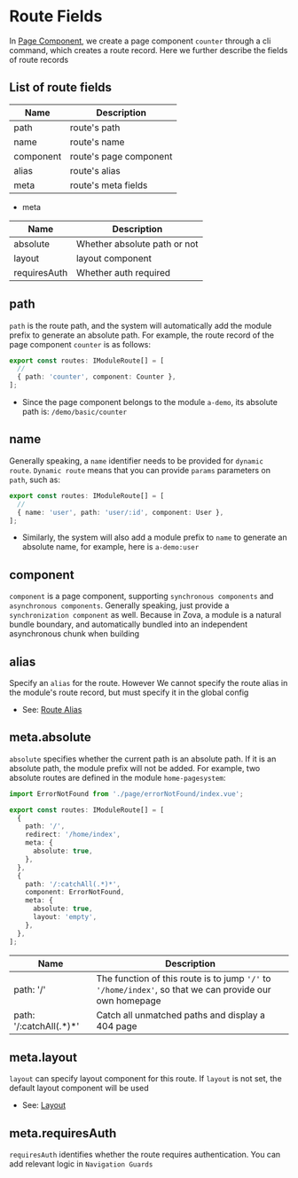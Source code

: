 # Route Fields

In [Page Component](../../essentials/component/page.md), we create a page component `counter` through a cli command, which creates a route record. Here we further describe the fields of route records

## List of route fields

| Name      | Description            |
| --------- | ---------------------- |
| path      | route's path           |
| name      | route's name           |
| component | route's page component |
| alias     | route's alias          |
| meta      | route's meta fields    |

- meta

| Name         | Description                  |
| ------------ | ---------------------------- |
| absolute     | Whether absolute path or not |
| layout       | layout component             |
| requiresAuth | Whether auth required        |

## path

`path` is the route path, and the system will automatically add the module prefix to generate an absolute path. For example, the route record of the page component `counter` is as follows:

```typescript
export const routes: IModuleRoute[] = [
  //
  { path: 'counter', component: Counter },
];
```

- Since the page component belongs to the module `a-demo`, its absolute path is: `/demo/basic/counter`

## name

Generally speaking, a `name` identifier needs to be provided for `dynamic route`. `Dynamic route` means that you can provide `params` parameters on `path`, such as:

```typescript
export const routes: IModuleRoute[] = [
  //
  { name: 'user', path: 'user/:id', component: User },
];
```

- Similarly, the system will also add a module prefix to `name` to generate an absolute name, for example, here is `a-demo:user`

## component

`component` is a page component, supporting `synchronous components` and `asynchronous components`. Generally speaking, just provide a `synchronization component` as well. Because in Zova, a module is a natural bundle boundary, and automatically bundled into an independent asynchronous chunk when building

## alias

Specify an `alias` for the route. However We cannot specify the route alias in the module's route record, but must specify it in the global config

- See: [Route Alias](./route-alias.md)

## meta.absolute

`absolute` specifies whether the current path is an absolute path. If it is an absolute path, the module prefix will not be added. For example, two absolute routes are defined in the module `home-pagesystem`:

```typescript
import ErrorNotFound from './page/errorNotFound/index.vue';

export const routes: IModuleRoute[] = [
  {
    path: '/',
    redirect: '/home/index',
    meta: {
      absolute: true,
    },
  },
  {
    path: '/:catchAll(.*)*',
    component: ErrorNotFound,
    meta: {
      absolute: true,
      layout: 'empty',
    },
  },
];
```

| Name                      | Description                                                                                              |
| ------------------------- | -------------------------------------------------------------------------------------------------------- |
| path: '/'                 | The function of this route is to jump `'/'` to `'/home/index'`, so that we can provide our own homepage |
| path: '/:catchAll(.\*)\*' | Catch all unmatched paths and display a 404 page                                                         |

## meta.layout

`layout` can specify layout component for this route. If `layout` is not set, the default layout component will be used

- See: [Layout](../layout/introduction.md)

## meta.requiresAuth

`requiresAuth` identifies whether the route requires authentication. You can add relevant logic in `Navigation Guards`
